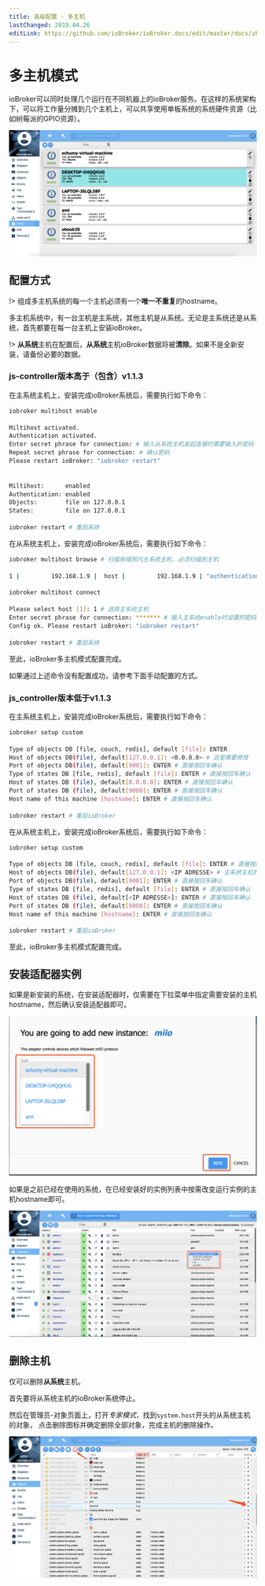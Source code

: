```yaml
---
title: 高级配置 - 多主机
lastChanged: 2019.04.26
editLink: https://github.com/ioBroker/ioBroker.docs/edit/master/docs/zh-cn/config/multihost.md
---
```


# 多主机模式

ioBroker可以同时处理几个运行在不同机器上的ioBroker服务。在这样的系统架构下，可以将工作量分摊到几个主机上，可以共享使用单板系统的系统硬件资源（比如树莓派的GPIO资源）。

![](./media/MultihostListPage.png)

## 配置方式

!> 组成多主机系统的每一个主机必须有一个**唯一不重复**的hostname。

多主机系统中，有一台主机是主系统，其他主机是从系统。无论是主系统还是从系统，首先都要在每一台主机上安装ioBroker。

!> **从系统**主机在配置后，**从系统**主机ioBroker数据将被**清除**。如果不是全新安装，请备份必要的数据。

### js-controller版本高于（包含）v1.1.3

在主系统主机上，安装完成ioBroker系统后，需要执行如下命令：

```bash
iobroker multihost enable

Miltihost activated.
Authentication activated.
Enter secret phrase for connection: # 输入从系统主机发起连接时需要输入的密码
Repeat secret phrase for connection: # 确认密码
Please restart ioBroker: "iobroker restart"


Miltihost:      enabled
Authentication: enabled
Objects:        file on 127.0.0.1
States:         file on 127.0.0.1

iobroker restart # 重启系统
```

在从系统主机上，安装完成ioBroker系统后，需要执行如下命令：

```bash
iobroker multihost browse # 扫描局域网内主系统主机，必须扫描到主机

1 |         192.168.1.9 |  host |         192.168.1.9 | "authentication required"

iobroker multihost connect

Please select host [1]: 1 # 选择主系统主机
Enter secret phrase for connection: ******* # 输入主系统enable时设置的密码
Config ok. Please restart ioBroker: "iobroker restart"

iobroker restart # 重启系统
```

至此，ioBroker多主机模式配置完成。

如果通过上述命令没有配置成功，请参考下面手动配置的方式。

### js_controller版本低于v1.1.3

在主系统主机上，安装完成ioBroker系统后，需要执行如下命令：

```bash
iobroker setup custom

Type of objects DB [file, couch, redis], default [file]: ENTER
Host of objects DB(file), default[127.0.0.1]: <0.0.0.0> # 这里需要修改
Port of objects DB(file), default[9001]: ENTER # 直接按回车确认
Type of states DB [file, redis], default [file]: ENTER # 直接按回车确认
Host of states DB (file), default[0.0.0.0]: ENTER # 直接按回车确认
Port of states DB (file), default[9000]: ENTER # 直接按回车确认
Host name of this machine [hostname]: ENTER # 直接按回车确认

iobroker restart # 重启ioBroker
```

在从系统主机上，安装完成ioBroker系统后，需要执行如下命令：

```bash
iobroker setup custom

Type of objects DB [file, couch, redis], default [file]: ENTER # 直接按回车确认
Host of objects DB(file), default[127.0.0.1]: <IP ADRESSE> # 主系统主机的IP地址
Port of objects DB(file), default[9001]: ENTER # 直接按回车确认
Type of states DB [file, redis], default [file]: ENTER # 直接按回车确认
Host of states DB (file), default[<IP ADRESSE>]: ENTER # 直接按回车确认
Port of states DB (file), default[9000]: ENTER # 直接按回车确认
Host name of this machine [hostname]: ENTER # 直接按回车确认

iobroker restart # 重启ioBroker
```

至此，ioBroker多主机模式配置完成。

## 安装适配器实例

如果是新安装的系统，在安装适配器时，仅需要在下拉菜单中指定需要安装的主机hostname，然后确认安装适配器即可。

![](./media/MultihostInstallAdapter.png)

如果是之前已经在使用的系统，在已经安装好的实例列表中按需改变运行实例的主机hostname即可。

![](./media/MultihostMigrateInstance.png)

## 删除主机

仅可以删除**从系统**主机。

首先要将从系统主机的ioBroker系统停止。

然后在管理员-对象页面上，打开*专家模式*，找到`system.host`开头的从系统主机的对象，
点击删除图标并确定删除全部对象，完成主机的删除操作。

![](./media/MultihostDeleteHost.png)
